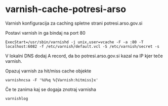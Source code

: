 # varnish-cache-potresi-arso
Varnish konfiguracija za caching spletne strani potresi.arso.gov.si

Postavi varnish in ga bindaj na port 80
```
ExecStart=/usr/sbin/varnishd -j unix,user=vcache -F -a :80 -T localhost:6082 -f /etc/varnish/default.vcl -S /etc/varnish/secret -s 
```

V lokalni DNS dodaj A record, da bo potresi.arso.gov.si kazal na IP kjer teče varnish.

Opazuj varnish za hit/miss cache objekte
```
varnishncsa -F '%U%q %{Varnish:hitmiss}x'
```

Če te zanima kaj se dogaja znotraj varnisha
```
varnishlog
```
